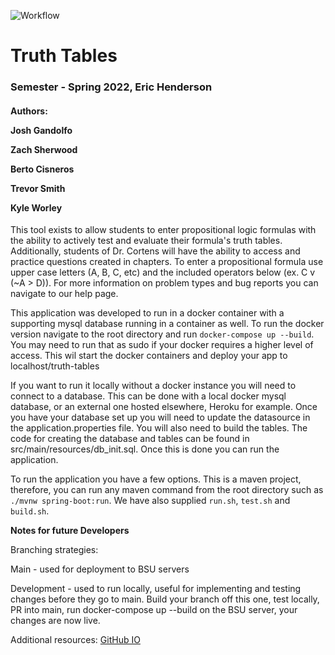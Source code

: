 ![Workflow](https://github.com/cs481-ekh/s22-truth-tables/actions/workflows/CI.yml/badge.svg)

<h1>Truth Tables</h1>
<h3>Semester - Spring 2022, Eric Henderson</h3>
<h4>Authors:
<p>Josh Gandolfo
<p>Zach Sherwood</p>
<p>Berto Cisneros</p>
<p>Trevor Smith</p>
<p>Kyle Worley</p>
</h4>

This tool exists to allow students to enter propositional logic formulas with the ability to actively test and evaluate their formula's truth tables. Additionally, students of Dr. Cortens will have the ability to access and practice questions created in chapters. To enter a propositional formula use upper case letters (A, B, C, etc) and the included operators below (ex. C v (~A > D)). For more information on problem types and bug reports you can navigate to our help page.

This application was developed to run in a docker container with a supporting mysql database running in a container as well. To run the docker version navigate to the root directory and run ````docker-compose up --build````. You may need to run that as sudo if your docker requires a higher level of access. This wil start the docker containers and deploy your app to localhost/truth-tables

If you want to run it locally without a docker instance you will need to connect to a database. This can be done with a local docker mysql database, or an external one hosted elsewhere, Heroku for example. Once you have your database set up you will need to update the datasource in the application.properties file. You will also need to build the tables. The code for creating the database and tables can be found in src/main/resources/db_init.sql. Once this is done you can run the application.

To run the application you have a few options. This is a maven project, therefore, you can run any maven command from the root directory such as ````./mvnw spring-boot:run````. We have also supplied ````run.sh````, ````test.sh```` and ````build.sh````.

<b>Notes for future Developers</b>

Branching strategies:

Main - used for deployment to BSU servers

Development - used to run locally, useful for implementing and testing changes before they go to main. Build your branch off this one, test locally, PR into main, run docker-compose up --build on the BSU server, your changes are now live. 

Additional resources:
[GitHub IO]( https://cs481-ekh.github.io/s22-truth-tables/)
